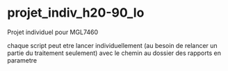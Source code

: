 # projet_indiv_h20-90_lo
Projet individuel pour MGL7460

chaque script peut etre lancer individuellement (au besoin de relancer un partie du traitement seulement)
avec le chemin au dossier des rapports en parametre
